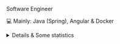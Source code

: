 Software Engineer

:computer: Mainly: Java (Spring), Angular & Docker  

<details>
  <summary>Details & Some statistics</summary>

### What I do:
- Experienced in Java, Spring Boot, Angular and more.  
- Google Developer Group co-organizer.
- Developer student clubs (by Google) Core Team founder for 2019/2020 season.
- I made a lot of talks and workshops in events.
- I am always interesting about learning and develop myself.
- Enjoy helping other developers by answer their questions
- Social media influencer (posting about technology in my social media pages, and make a Youtube tutorials).
  
### Statistics
  <img src="https://github-readme-stats.vercel.app/api?username=HouariZegai&show_icons=true" alt="GitHub stats">
  <img src="https://github-readme-stats.vercel.app/api/top-langs/?username=houarizegai&layout=compact" alt="Most used langs">
  
### Trophy
![trophy](https://github-profile-trophy.vercel.app/?username=houarizegai)
</details>

